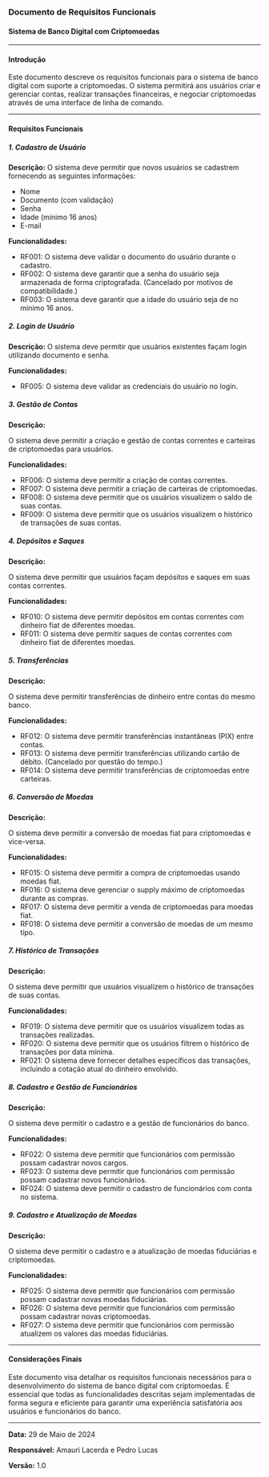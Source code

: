 ### Documento de Requisitos Funcionais

#### Sistema de Banco Digital com Criptomoedas

---

#### Introdução

Este documento descreve os requisitos funcionais para o sistema de banco digital com suporte a criptomoedas. O sistema permitirá aos usuários criar e gerenciar contas, realizar transações financeiras, e negociar criptomoedas através de uma interface de linha de comando.

---

#### Requisitos Funcionais

##### 1. Cadastro de Usuário

**Descrição:**
O sistema deve permitir que novos usuários se cadastrem fornecendo as seguintes informações:

- Nome
- Documento (com validação)
- Senha
- Idade (mínimo 16 anos)
- E-mail

**Funcionalidades:**

- RF001: O sistema deve validar o documento do usuário durante o cadastro.
- RF002: O sistema deve garantir que a senha do usuário seja armazenada de forma criptografada. (Cancelado por motivos de compatibilidade.)
- RF003: O sistema deve garantir que a idade do usuário seja de no mínimo 16 anos.

##### 2. Login de Usuário

**Descrição:**
O sistema deve permitir que usuários existentes façam login utilizando documento e senha.

**Funcionalidades:**

- RF005: O sistema deve validar as credenciais do usuário no login.

##### 3. Gestão de Contas

**Descrição:**

O sistema deve permitir a criação e gestão de contas correntes e carteiras de criptomoedas para usuários.

**Funcionalidades:**

- RF006: O sistema deve permitir a criação de contas correntes.
- RF007: O sistema deve permitir a criação de carteiras de criptomoedas.
- RF008: O sistema deve permitir que os usuários visualizem o saldo de suas contas.
- RF009: O sistema deve permitir que os usuários visualizem o histórico de transações de suas contas.

##### 4. Depósitos e Saques

**Descrição:**

O sistema deve permitir que usuários façam depósitos e saques em suas contas correntes.

**Funcionalidades:**

- RF010: O sistema deve permitir depósitos em contas correntes com dinheiro fiat de diferentes moedas.
- RF011: O sistema deve permitir saques de contas correntes com dinheiro fiat de diferentes moedas.

##### 5. Transferências

**Descrição:**

O sistema deve permitir transferências de dinheiro entre contas do mesmo banco.

**Funcionalidades:**

- RF012: O sistema deve permitir transferências instantâneas (PIX) entre contas.
- RF013: O sistema deve permitir transferências utilizando cartão de débito. (Cancelado por questão do tempo.)
- RF014: O sistema deve permitir transferências de criptomoedas entre carteiras.

##### 6. Conversão de Moedas

**Descrição:**

O sistema deve permitir a conversão de moedas fiat para criptomoedas e vice-versa.

**Funcionalidades:**

- RF015: O sistema deve permitir a compra de criptomoedas usando moedas fiat.
- RF016: O sistema deve gerenciar o supply máximo de criptomoedas durante as compras.
- RF017: O sistema deve permitir a venda de criptomoedas para moedas fiat.
- RF018: O sistema deve permitir a conversão de moedas de um mesmo tipo.

##### 7. Histórico de Transações

**Descrição:**

O sistema deve permitir que usuários visualizem o histórico de transações de suas contas.

**Funcionalidades:**

- RF019: O sistema deve permitir que os usuários visualizem todas as transações realizadas.
- RF020: O sistema deve permitir que os usuários filtrem o histórico de transações por data mínima.
- RF021: O sistema deve fornecer detalhes específicos das transações, incluindo a cotação atual do dinheiro envolvido.

##### 8. Cadastro e Gestão de Funcionários

**Descrição:**

O sistema deve permitir o cadastro e a gestão de funcionários do banco.

**Funcionalidades:**

- RF022: O sistema deve permitir que funcionários com permissão possam cadastrar novos cargos.
- RF023: O sistema deve permitir que funcionários com permissão possam cadastrar novos funcionários.
- RF024: O sistema deve permitir o cadastro de funcionários com conta no sistema.

##### 9. Cadastro e Atualização de Moedas

**Descrição:**

O sistema deve permitir o cadastro e a atualização de moedas fiduciárias e criptomoedas.

**Funcionalidades:**

- RF025: O sistema deve permitir que funcionários com permissão possam cadastrar novas moedas fiduciárias.
- RF026: O sistema deve permitir que funcionários com permissão possam cadastrar novas criptomoedas.
- RF027: O sistema deve permitir que funcionários com permissão atualizem os valores das moedas fiduciárias.

---

#### Considerações Finais

Este documento visa detalhar os requisitos funcionais necessários para o desenvolvimento do sistema de banco digital com criptomoedas. É essencial que todas as funcionalidades descritas sejam implementadas de forma segura e eficiente para garantir uma experiência satisfatória aos usuários e funcionários do banco.

---

**Data:** 29 de Maio de 2024  

**Responsável:** Amauri Lacerda e Pedro Lucas

**Versão:** 1.0